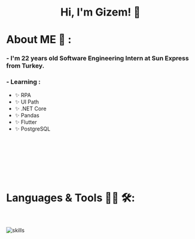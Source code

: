 
<div align="center">
  <h1 align="center">
    Hi, I'm Gizem! 👋 <br>
     </h1>
</div>

# About ME 💬 :

### - I'm 22 years  old Software Engineering Intern at Sun Express from Turkey.

### - Learning :
- ✨ RPA
- ✨ UI Path
- ✨ .NET Core
- ✨ Pandas
- ✨ Flutter
- ✨ PostgreSQL

</br>
</br></br></br></br></br>

# Languages & Tools 👨‍💻 🛠:
</br>



![skills](https://skillicons.dev/icons?i=html,css,js,php,mysql,py,vim,md,git,bash,vscode,flutter,net,visualstudio,postgresql,java,unity,cs,dart,arduino,linux&theme=light)
